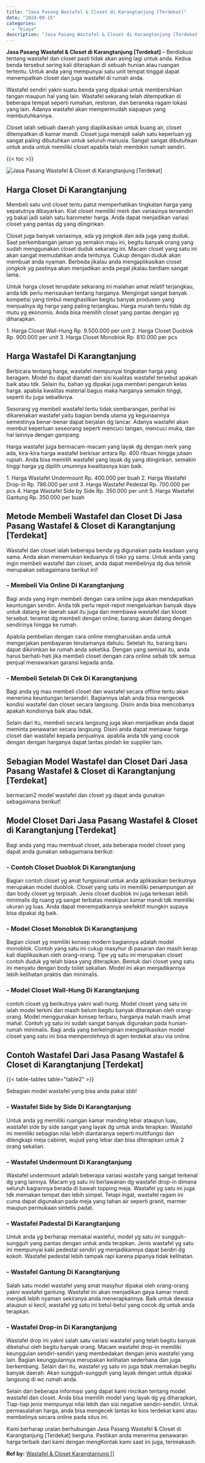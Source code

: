 ```yaml
---
title: "Jasa Pasang Wastafel & Closet di Karangtanjung [Terdekat]"
date: "2024-09-15"
categories: 
  - "biaya"
description: "Jasa Pasang Wastafel & Closet di Karangtanjung [Terdekat]. Kami berharap uraian berhubungan Jasa Pasang Wastafel & Closet di Karangtanjung [Terdekat] bergu..."
---
```


**Jasa Pasang Wastafel & Closet di Karangtanjung \[Terdekat\]** – Berdiskusi tentang wastafel dan closet pasti tidak akan asing lagi untuk anda. Kedua benda tersebut sering kali diterapkan di sebuah hunian atau ruangan tertentu. Untuk anda yang mempunyai satu unit tempat tinggal dapat menempatkan closet dan juga wastafel di rumah anda.

Wastafel sendiri yakni suatu benda yang dipakai untuk membersihkan tangan maupun hal yang lain. Wastafel sekarang telah ditempatkan di beberapa tempat seperti rumahan, restoran, dan beraneka ragam lokasi yang lain. Adanya wastafel akan mempermudah siapapun yang membutuhkannya.

Closet ialah sebuah daerah yang diaplikasikan untuk buang air, closet ditempatkan di kamar mandi. Closet juga menajdi salah satu keperluan yg sangat paling dibutuhkan untuk seluruh manusia. Sangat sangat dibutuhkan untuk anda untuk memiliki closet apabila telah membikin rumah sendiri.

{{< toc >}}

![Jasa Pasang Wastafel & Closet di Karangtanjung [Terdekat]](/images/wastafel-closet-murah28.png)

## Harga Closet Di Karangtanjung

Membeli satu unit closet tentu patut memperhatikan tingkatan harga yang sepatutnya dibayarkan. Kiat closet memiliki merk dan variasinya tersendiri yg bakal jadi salah satu barometer harga. Anda dapat menjadikan variasi closet yang pantas dg yang diinginkan.

Closet juga banyak variasinya, ada yg jongkok dan ada juga yang duduk. Saat perkembangan jaman yg semakin maju ini, begitu banyak orang yang sudah menggunakan closet duduk sekarang ini. Macam closet yang satu ini akan sangat memudahkan anda tentunya. Cukup dengan duduk akan membuat anda nyaman. Berbeda jikalau anda mengaplikasikan closet jongkok yg pastinya akan menjadikan anda pegal jikalau berdiam sangat lama.

Untuk harga closet terupdate sekarang ini malahan amat relatif terjangkau, anda tdk perlu merisaukan tentang harganya. Mengingat sangat banyak kompetisi yang timbul menghasilkan begitu banyak produsen yang menjualnya dg harga yang paling terjangkau. Harga murah tentu tidak dg mutu yg ekonomis. Anda bisa memilih closet yang pantas dengan yg diharapkan.

1\. Harga Closet Wall-Hung Rp. 9.500.000 per unit 2. Harga Closet Duoblok Rp. 900.000 per unit 3. Harga Closet Monoblok Rp. 810.000 per pcs

## Harga Wastafel Di Karangtanjung

Berbicara tentang harga, wastafel mempunyai tingkatan harga yang beragam. Model itu dapat diamati dari sisi kualitas wastafel tersebut apakah baik atau tdk. Selain itu, bahan yg dipakai juga memberi pengaruh kelas harga. apabila kwalitas material bagus maka harganya semakin tinggi, seperti itu juga sebaliknya.

Sesorang yg membeli wastafel tentu tidak sembarangan, perihal ini dikarenakan wastafel yaitu bagian benda utama yg kegunaannya semestinya benar-benar dapat berjalan dg lancar. Adanya wastafel akan membut keperluan seseorang seperti mencuci tangan, mencuci muka, dan hal lainnya dengan gampang.

Harga wastafel juga bermacam-macam yang layak dg dengan merk yang ada, kira-kira harga wastafel berkisar antara Rp. 400 ribuan hingga jutaan rupiah. Anda bisa memilih wastafel yang layak dg yang diinginkan. semakin tinggi harga yg dipilih umumnya kwalitasnya kian baik.

1\. Harga Wastafel Undermount Rp. 400.000 per buah 2. Harga Wastafel Drop-in Rp. 786.000 per unit 3. Harga Wastafel Pedestal Rp. 700.000 per pcs 4. Harga Wastafel Side by Side Rp. 350.000 per unit 5. Harga Wastafel Gantung Rp. 350.000 per buah

## Metode Membeli Wastafel dan Closet Di Jasa Pasang Wastafel & Closet di Karangtanjung \[Terdekat\]

Wastafel dan closet ialah beberapa benda yg digunakan pada keadaan yang sama. Anda akan menemukan keduanya di toko yg sama. Untuk anda yang ingin membeli wastafel dan closet, anda dapat membelinya dg dua tehnik merupakan sebagaimana berikut ini!

### \- Membeli Via Online Di Karangtanjung

Bagi anda yang ingin membeli dengan cara online juga akan mendapatkan keuntungan sendiri. Anda tdk perlu repot-repot mengeluarkan banyak daya untuk datang ke daerah saat itu juga dan membawa wastafel dan kloset tersebut. teramat dg membeli dengan online, barang akan datang dengan sendirinya hingga ke rumah.

Apabila pembelian dengan cara online mengharuskan anda untuk mengerjakan pembayaran terutamanya dahulu. Setelah itu, barang baru dapat dikirimkan ke rumah anda seketika. Dengan yang semisal itu, anda harus berhati-hati jika membeli closet dengan cara online sebab tdk semua penjual menawarkan garansi kepada anda.

### \- Membeli Setelah Di Cek Di Karangtanjung

Bagi anda yg mau membeli closet dan wastafel secara offline tentu akan menerima keuntungan tersendiri. Bagiannya ialah anda bisa mengecek kondisi wastafel dan closet secara langsung. Disini anda bisa mencobanya apakah kondisinya baik atau tidak.

Selain dari itu, membeli secara langsung juga akan menjadikan anda dapat meminta penawaran secara langsung. Disini anda dapat menawar harga closet dan wastafel kepada penjualnya. apabila anda tdk yang cocok dengan dengan harganya dapat lantas pindah ke supplier lain.

## Sebagian Model Wastafel dan Closet Dari Jasa Pasang Wastafel & Closet di Karangtanjung \[Terdekat\]

bermacam2 model wastafel dan closet yg dapat anda gunakan sebagaimana berikut!

## Model Closet Dari Jasa Pasang Wastafel & Closet di Karangtanjung \[Terdekat\]

Bagi anda yang mau membuat closet, ada beberapa model closet yang dapat anda gunakan sebagaimana berikut:

### \- Contoh Closet Duoblok Di Karangtanjung

Bagian contoh closet yg amat fungsional untuk anda aplikasikan berikutnya merupakan model duoblok. Closet yang satu ini memiliki penampungan air dan body closet yg terpisah. Jenis closet duoblok ini juga terkesan lebih minimalis dg ruang yg sangat terbatas meskipun kamar mandi tdk memiliki ukuran yg luas. Anda dapat menempatkannya seefektif mungkin supaya bisa dipakai dg baik.

### \- Model Closet Monoblok Di Karangtanjung

Bagian closet yg memiliki konsep modern bagiannya adalah model monoblok. Contoh yang satu ini cukup masyhur di pasaran dan masih kerap kali diaplikasikan oleh orang-orang. Tipe yg satu ini merupakan closet contoh duduk yg telah biasa yang diterapkan. Bentuk dari closet yang satu ini menyatu dengan body toilet sekalian. Model ini akan menjadikannya lebih kelihatan praktis dan minimalis.

### \- Model Closet Wall-Hung Di Karangtanjung

contoh closet yg berikutnya yakni wall-hung. Model closet yang satu ini ialah model terkini dan masih belum begitu banyak diterapkan oleh orang-orang. Model menggunakan konsep terbaru, harganya malah masih amat mahal. Contoh yg satu ini sudah sangat banyak digunakan pada hunian-rumah minimalis. Bagi anda yang berkeinginan mengaplikasikan model closet yang satu ini bisa memperolehnya di agen terdekat atau via online.

## Contoh Wastafel Dari Jasa Pasang Wastafel & Closet di Karangtanjung \[Terdekat\]

{{< table-tables table="table2" >}}

Sebagian model wastafel yang bisa anda pakai sbb!

### \- Wastafel Side by Side Di Karangtanjung

Untuk anda yg memiliki ruangan kamar manding lebar ataupun luas, wastafel side by side sangat yang layak dg untuk anda terapkan. Wastafel ini memiliki sebagian nilai lebih diantaranya seperti multifungsi dan dilengkapi meja cabinet, wujud yang lebar dan bisa diterapkan untuk 2 orang sekalian.

### \- Wastafel Undermount Di Karangtanjung

Wastafel undermount adalah beberapa variasi wastafe yang sangat terkenal dg yang lainnya. Macam yg satu ini berlawanan dg wastafel drop-in dimana seluruh bagiannya berada di bawah topping meja. Wastafel yg satu ini juga tdk memakan tempat dan lebih simpel. Tetapi ingat, wastafel ragam ini cuma dapat digunakan pada meja yang tahan air seperti granit, marmer maupun permukaan sintetis padat.

### \- Wastafel Padestal Di Karangtanjung

Untuk anda yg berharap memakai wasteful, model yg satu ini sungguh-sungguh yang pantas dengan untuk anda terapkan. Jenis wastafel yg satu ini mempunyai kaki pedestal sendiri yg menjadikannya dapat berdiri dg kokoh. Wastafel pedestal lebih tampak rapi karena pipanya tidak kelihatan.

### \- Wastafel Gantung Di Karangtanjung

Salah satu model wastafel yang amat masyhur dipakai oleh orang-orang yakni wastafel gantung. Wastafel ini akan menjadikan gaya kamar mandi menjadi lebih nyaman sekiranya anda menerapkannya. Baik untuk dewasa ataupun si kecil, wastafel yg satu ini betul-betul yang cocok dg untuk anda terapkan.

### \- Wastafel Drop-in Di Karangtanjung

Wastafel drop ini yakni salah satu variasi wastafel yang telah begitu banyak diketahui oleh begitu banyak orang. Macam wastafel drop-in memiliki keunggulan sendiri-sendiri yang membedakan dengan jenis wastafel yang lain. Bagian keunggulannya merupakan kelihatan sederhana dan juga berkembang. Selain dari itu, wastafel yg satu ini juga tidak memakan begitu banyak daerah. Akan sungguh-sungguh yang layak dengan untuk dipakai langsung di wc rumah anda.

Selain dari beberapa informasi yang dapat kami rincikan tentang model wastafel dan closet. Anda bisa memilih model yang layak dg yg diharapkan, Tiap-tiap jenis mempunyai nilai lebih dan sisi negative sendiri-sendiri. Untuk permasalahan harga, anda bisa mengecek lantas ke kios terdekat kami atau membelinya secara online pada situs ini.

Kami berharap uraian berhubungan Jasa Pasang Wastafel & Closet di Karangtanjung \[Terdekat\] berguna. Pastikan anda menerima penawaran harga terbaik dari kami dengan mengKontak kami saat ini juga, terimakasih.

**Ref by:** [Wastafel & Closet Karangtanjung []](https://id.wikipedia.org/wiki/Wastafel)
